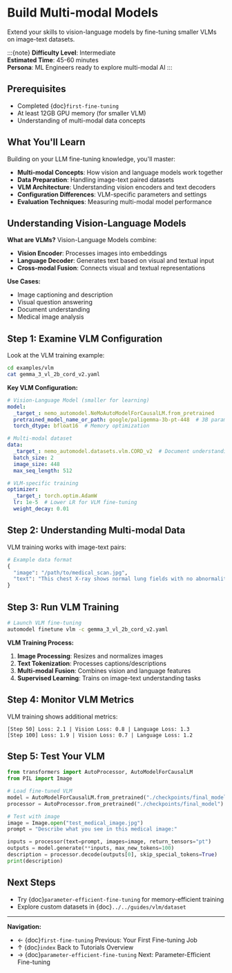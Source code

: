 # Build Multi-modal Models

Extend your skills to vision-language models by fine-tuning smaller VLMs on image-text datasets.

:::{note}
**Difficulty Level**: Intermediate  
**Estimated Time**: 45-60 minutes  
**Persona**: ML Engineers ready to explore multi-modal AI
:::

## Prerequisites

- Completed {doc}`first-fine-tuning`
- At least 12GB GPU memory (for smaller VLM)
- Understanding of multi-modal data concepts

## What You'll Learn

Building on your LLM fine-tuning knowledge, you'll master:

- **Multi-modal Concepts**: How vision and language models work together
- **Data Preparation**: Handling image-text paired datasets
- **VLM Architecture**: Understanding vision encoders and text decoders
- **Configuration Differences**: VLM-specific parameters and settings
- **Evaluation Techniques**: Measuring multi-modal model performance

## Understanding Vision-Language Models

**What are VLMs?** Vision-Language Models combine:
- **Vision Encoder**: Processes images into embeddings
- **Language Decoder**: Generates text based on visual and textual input
- **Cross-modal Fusion**: Connects visual and textual representations

**Use Cases:**
- Image captioning and description
- Visual question answering
- Document understanding
- Medical image analysis

## Step 1: Examine VLM Configuration

Look at the VLM training example:

```bash
cd examples/vlm
cat gemma_3_vl_2b_cord_v2.yaml
```

**Key VLM Configuration:**

```yaml
# Vision-Language Model (smaller for learning)
model:
  _target_: nemo_automodel.NeMoAutoModelForCausalLM.from_pretrained
  pretrained_model_name_or_path: google/paligemma-3b-pt-448  # 3B parameter model
  torch_dtype: bfloat16  # Memory optimization

# Multi-modal dataset
data:
  _target_: nemo_automodel.datasets.vlm.CORD_v2  # Document understanding
  batch_size: 2
  image_size: 448
  max_seq_length: 512

# VLM-specific training
optimizer:
  _target_: torch.optim.AdamW
  lr: 1e-5  # Lower LR for VLM fine-tuning
  weight_decay: 0.01
```

## Step 2: Understanding Multi-modal Data

VLM training works with image-text pairs:

```python
# Example data format
{
  "image": "/path/to/medical_scan.jpg",
  "text": "This chest X-ray shows normal lung fields with no abnormalities."
}
```

## Step 3: Run VLM Training

```bash
# Launch VLM fine-tuning
automodel finetune vlm -c gemma_3_vl_2b_cord_v2.yaml
```

**VLM Training Process:**

1. **Image Processing**: Resizes and normalizes images
2. **Text Tokenization**: Processes captions/descriptions
3. **Multi-modal Fusion**: Combines vision and language features
4. **Supervised Learning**: Trains on image-text understanding tasks

## Step 4: Monitor VLM Metrics

VLM training shows additional metrics:

```text
[Step 50] Loss: 2.1 | Vision Loss: 0.8 | Language Loss: 1.3
[Step 100] Loss: 1.9 | Vision Loss: 0.7 | Language Loss: 1.2
```

## Step 5: Test Your VLM

```python
from transformers import AutoProcessor, AutoModelForCausalLM
from PIL import Image

# Load fine-tuned VLM
model = AutoModelForCausalLM.from_pretrained("./checkpoints/final_model")
processor = AutoProcessor.from_pretrained("./checkpoints/final_model")

# Test with image
image = Image.open("test_medical_image.jpg")
prompt = "Describe what you see in this medical image:"

inputs = processor(text=prompt, images=image, return_tensors="pt")
outputs = model.generate(**inputs, max_new_tokens=100)
description = processor.decode(outputs[0], skip_special_tokens=True)
print(description)
```

## Next Steps

- Try {doc}`parameter-efficient-fine-tuning` for memory-efficient training
- Explore custom datasets in {doc}`../../guides/vlm/dataset`

---

**Navigation:**
- ← {doc}`first-fine-tuning` Previous: Your First Fine-tuning Job
- ↑ {doc}`index` Back to Tutorials Overview
- → {doc}`parameter-efficient-fine-tuning` Next: Parameter-Efficient Fine-tuning
